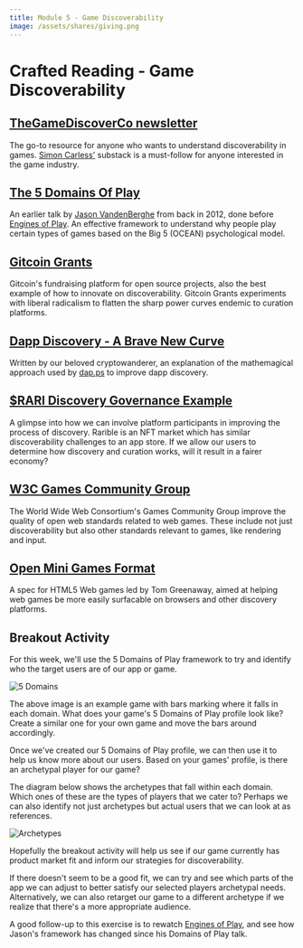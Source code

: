 ```yaml
---
title: Module 5 - Game Discoverability
image: /assets/shares/giving.png
---
```


# Crafted Reading - Game Discoverability


## <a href="https://gamediscoverability.substack.com/" target="_blank" rel="noopener noreferrer">TheGameDiscoverCo newsletter</a>

The go-to resource for anyone who wants to understand discoverability in games. <a href="https://www.simoncarless.com/" target="_blank" rel="noopener noreferrer">Simon Carless'</a> substack is a must-follow for anyone interested in the game industry.

## <a href="https://www.gdcvault.com/play/1015595/The-5-Domains-of-Play" target="_blank" rel="noopener noreferrer">The 5 Domains Of Play</a>

An earlier talk by <a href="https://twitter.com/the_darklorde" target="_blank" rel="noopener noreferrer">Jason VandenBerghe</a> from back in 2012, done before [Engines of Play](../module-0/crafted.md#engines-of-play). An effective framework to understand why people play certain types of games based on the Big 5 (OCEAN) psychological model.


## <a href="https://gitcoin.co/wiki/grants/" target="_blank" rel="noopener noreferrer">Gitcoin Grants</a>

Gitcoin's fundraising platform for open source projects, also the best example of how to innovate on discoverability. Gitcoin Grants experiments with liberal radicalism to flatten the sharp power curves endemic to curation platforms.


## <a href="https://our.status.im/discover-a-brave-new-curve/" target="_blank" rel="noopener noreferrer">Dapp Discovery - A Brave New Curve</a>

Written by our beloved cryptowanderer, an explanation of the mathemagical approach used by <a href="http://dap.ps/" target="_blank" rel="noopener noreferrer">dap.ps</a> to improve dapp discovery. 

## <a href="https://gov.rarible.com/t/proposal-idea-temporarily-boost-feature-nfts-with-rari/656" target="_blank" rel="noopener noreferrer">$RARI Discovery Governance Example</a>

A glimpse into how we can involve platform participants in improving the process of discovery. Rarible is an NFT market which has similar discoverability challenges to an app store. If we allow our users to determine how discovery and curation works, will it result in a fairer economy?

## <a href="https://www.w3.org/community/games/" target="_blank" rel="noopener noreferrer">W3C Games Community Group</a>

The World Wide Web Consortium's Games Community Group improve the quality of open web standards related to web games. These include not just discoverability but also other standards relevant to games, like rendering and input.

## <a href="https://github.com/tcmg/open-mini-games" target="_blank" rel="noopener noreferrer">Open Mini Games Format</a>

A spec for HTML5 Web games led by Tom Greenaway, aimed at helping web games be more easily surfacable on browsers and other discovery platforms.

## Breakout Activity

For this week, we'll use the 5 Domains of Play framework to try and identify who the target users are of our app or game.

<img src="../img/5domains.jpg" class="center-img" alt="5 Domains" />

The above image is an example game with bars marking where it falls in each domain. What does your game's 5 Domains of Play profile look like? Create a similar one for your own game and move the bars around accordingly.

Once we've created our 5 Domains of Play profile, we can then use it to help us know more about our users. Based on your games' profile, is there an archetypal player for our game? 

The diagram below shows the archetypes that fall within each domain. Which ones of these are the types of players that we cater to? Perhaps we can also identify not just archetypes but actual users that we can look at as references.

<img src="../img/archetype.jpg" class="center-img" alt="Archetypes" />

Hopefully the breakout activity will help us see if our game currently has product market fit and inform our strategies for discoverability.

If there doesn't seem to be a good fit, we can try and see which parts of the app we can adjust to better satisfy our selected players archetypal needs. Alternatively, we can also retarget our game to a different archetype if we realize that there's a more appropriate audience.

A good follow-up to this exercise is to rewatch [Engines of Play](../module-0/crafted.md#engines-of-play), and see how Jason's framework has changed since his Domains of Play talk.